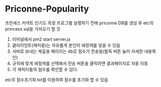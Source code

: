 # Priconne-Popularity

프린세스 커넥트 인기도 측정 프로그램
실행하기 전에 priconne DB를 생성 후 etc의 princess sql을 가져오기 할 것
1. 터미널에서 pm2 start server.js 
2. 클라이언트(재미용)는 자유롭게 본인의 애정캐를 넣을 수 있음
3. 서버로 보내는 제출용 페이지는 db로 점수가 전송됨(필독 버튼 눌러 자세한 내용확인)
4. 규칙에 맞게 애정캐를 선택해서 전송 버튼을 클릭하면 결과페이지로 자동 이동
5. 각 캐릭터들의 점수를 확인할 수 있다.

etc의 점수초기화.txt를 이용하여 점수를 초기화 할 수 있음
